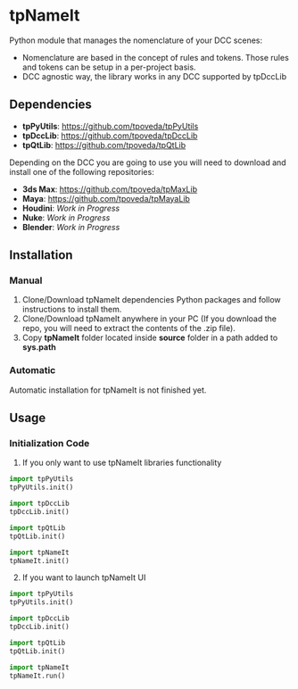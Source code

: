 # tpNameIt

Python module that manages the nomenclature of your DCC scenes:

* Nomenclature are based in the concept of rules and tokens. Those rules and tokens can be setup in a per-project basis.
* DCC agnostic way, the library works in any DCC supported by tpDccLib

## Dependencies
* **tpPyUtils**: https://github.com/tpoveda/tpPyUtils
* **tpDccLib**: https://github.com/tpoveda/tpDccLib
* **tpQtLib**: https://github.com/tpoveda/tpQtLib

Depending on the DCC you are going to use you will need to download and install one of the following repositories:
* **3ds Max**: https://github.com/tpoveda/tpMaxLib
* **Maya**: https://github.com/tpoveda/tpMayaLib
* **Houdini**: *Work in Progress*
* **Nuke**: *Work in Progress*
* **Blender**: *Work in Progress*

## Installation
### Manual
1. Clone/Download tpNameIt dependencies Python packages and follow instructions to install them.
2. Clone/Download tpNameIt anywhere in your PC (If you download the repo, you will need to extract
the contents of the .zip file).
3. Copy **tpNameIt** folder located inside **source** folder in a path added to **sys.path**

### Automatic
Automatic installation for tpNameIt is not finished yet.

## Usage

### Initialization Code

1. If you only want to use tpNameIt libraries functionality
```python
import tpPyUtils
tpPyUtils.init()

import tpDccLib
tpDccLib.init()

import tpQtLib
tpQtLib.init()

import tpNameIt
tpNameIt.init()
```

2. If you want to launch tpNameIt UI
```python
import tpPyUtils
tpPyUtils.init()

import tpDccLib
tpDccLib.init()

import tpQtLib
tpQtLib.init()

import tpNameIt
tpNameIt.run()
```